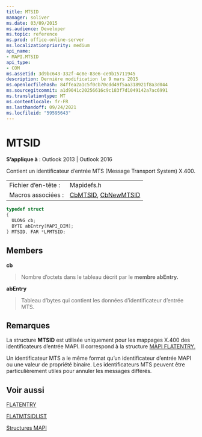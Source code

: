 ```yaml
---
title: MTSID
manager: soliver
ms.date: 03/09/2015
ms.audience: Developer
ms.topic: reference
ms.prod: office-online-server
ms.localizationpriority: medium
api_name:
- MAPI.MTSID
api_type:
- COM
ms.assetid: 3d9bc643-332f-4c8e-83e6-ce9b15711945
description: Dernière modification le 9 mars 2015
ms.openlocfilehash: 84ffea2a1c5f0cb70cdd49f5aa318921f8a3d044
ms.sourcegitcommit: a1d9041c20256616c9c183f7d1049142a7ac6991
ms.translationtype: MT
ms.contentlocale: fr-FR
ms.lasthandoff: 09/24/2021
ms.locfileid: "59595643"
---
```

# <a name="mtsid"></a>MTSID

  
  
**S’applique à** : Outlook 2013 | Outlook 2016 
  
Contient un identificateur d’entrée MTS (Message Transport System) X.400. 
  
|||
|:-----|:-----|
|Fichier d’en-tête :  <br/> |Mapidefs.h  <br/> |
|Macros associées :  <br/> |[CbMTSID](cbmtsid.md), [CbNewMTSID](cbnewmtsid.md) <br/> |
   
```cpp
typedef struct
{
  ULONG cb;
  BYTE abEntry[MAPI_DIM];
} MTSID, FAR *LPMTSID;

```

## <a name="members"></a>Members

 **cb**
  
> Nombre d’octets dans le tableau décrit par le **membre abEntry.** 
    
 **abEntry**
  
> Tableau d’bytes qui contient les données d’identificateur d’entrée MTS.
    
## <a name="remarks"></a>Remarques

La structure **MTSID** est utilisée uniquement pour les mappages X.400 des identificateurs d’entrée MAPI. Il correspond à la structure [MAPI FLATENTRY.](flatentry.md) 
  
Un identificateur MTS a le même format qu’un identificateur d’entrée MAPI ou une valeur de propriété binaire. Les identificateurs MTS peuvent être particulièrement utiles pour annuler les messages différés. 
  
## <a name="see-also"></a>Voir aussi



[FLATENTRY](flatentry.md)
  
[FLATMTSIDLIST](flatmtsidlist.md)


[Structures MAPI](mapi-structures.md)

